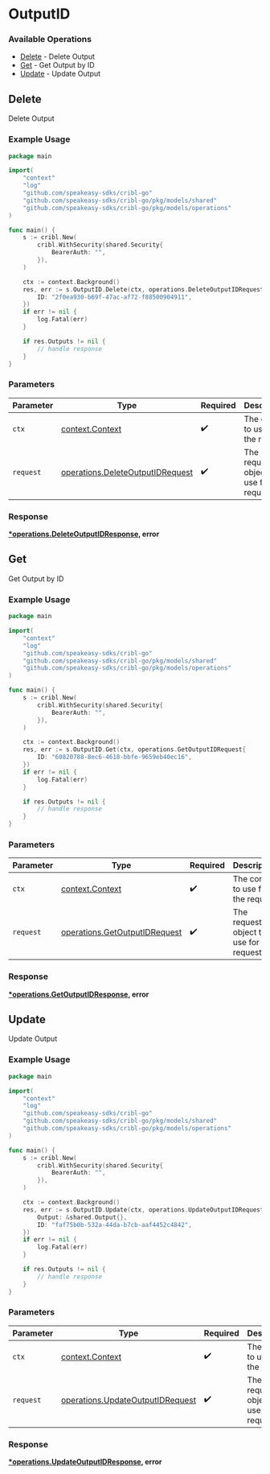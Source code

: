 # OutputID

### Available Operations

* [Delete](#delete) - Delete Output
* [Get](#get) - Get Output by ID
* [Update](#update) - Update Output

## Delete

Delete Output

### Example Usage

```go
package main

import(
	"context"
	"log"
	"github.com/speakeasy-sdks/cribl-go"
	"github.com/speakeasy-sdks/cribl-go/pkg/models/shared"
	"github.com/speakeasy-sdks/cribl-go/pkg/models/operations"
)

func main() {
    s := cribl.New(
        cribl.WithSecurity(shared.Security{
            BearerAuth: "",
        }),
    )

    ctx := context.Background()
    res, err := s.OutputID.Delete(ctx, operations.DeleteOutputIDRequest{
        ID: "2f0ea930-b69f-47ac-af72-f88500904911",
    })
    if err != nil {
        log.Fatal(err)
    }

    if res.Outputs != nil {
        // handle response
    }
}
```

### Parameters

| Parameter                                                                            | Type                                                                                 | Required                                                                             | Description                                                                          |
| ------------------------------------------------------------------------------------ | ------------------------------------------------------------------------------------ | ------------------------------------------------------------------------------------ | ------------------------------------------------------------------------------------ |
| `ctx`                                                                                | [context.Context](https://pkg.go.dev/context#Context)                                | :heavy_check_mark:                                                                   | The context to use for the request.                                                  |
| `request`                                                                            | [operations.DeleteOutputIDRequest](../../models/operations/deleteoutputidrequest.md) | :heavy_check_mark:                                                                   | The request object to use for the request.                                           |


### Response

**[*operations.DeleteOutputIDResponse](../../models/operations/deleteoutputidresponse.md), error**


## Get

Get Output by ID

### Example Usage

```go
package main

import(
	"context"
	"log"
	"github.com/speakeasy-sdks/cribl-go"
	"github.com/speakeasy-sdks/cribl-go/pkg/models/shared"
	"github.com/speakeasy-sdks/cribl-go/pkg/models/operations"
)

func main() {
    s := cribl.New(
        cribl.WithSecurity(shared.Security{
            BearerAuth: "",
        }),
    )

    ctx := context.Background()
    res, err := s.OutputID.Get(ctx, operations.GetOutputIDRequest{
        ID: "60820788-8ec6-4618-bbfe-9659eb40ec16",
    })
    if err != nil {
        log.Fatal(err)
    }

    if res.Outputs != nil {
        // handle response
    }
}
```

### Parameters

| Parameter                                                                      | Type                                                                           | Required                                                                       | Description                                                                    |
| ------------------------------------------------------------------------------ | ------------------------------------------------------------------------------ | ------------------------------------------------------------------------------ | ------------------------------------------------------------------------------ |
| `ctx`                                                                          | [context.Context](https://pkg.go.dev/context#Context)                          | :heavy_check_mark:                                                             | The context to use for the request.                                            |
| `request`                                                                      | [operations.GetOutputIDRequest](../../models/operations/getoutputidrequest.md) | :heavy_check_mark:                                                             | The request object to use for the request.                                     |


### Response

**[*operations.GetOutputIDResponse](../../models/operations/getoutputidresponse.md), error**


## Update

Update Output

### Example Usage

```go
package main

import(
	"context"
	"log"
	"github.com/speakeasy-sdks/cribl-go"
	"github.com/speakeasy-sdks/cribl-go/pkg/models/shared"
	"github.com/speakeasy-sdks/cribl-go/pkg/models/operations"
)

func main() {
    s := cribl.New(
        cribl.WithSecurity(shared.Security{
            BearerAuth: "",
        }),
    )

    ctx := context.Background()
    res, err := s.OutputID.Update(ctx, operations.UpdateOutputIDRequest{
        Output: &shared.Output{},
        ID: "faf75b0b-532a-44da-b7cb-aaf4452c4842",
    })
    if err != nil {
        log.Fatal(err)
    }

    if res.Outputs != nil {
        // handle response
    }
}
```

### Parameters

| Parameter                                                                            | Type                                                                                 | Required                                                                             | Description                                                                          |
| ------------------------------------------------------------------------------------ | ------------------------------------------------------------------------------------ | ------------------------------------------------------------------------------------ | ------------------------------------------------------------------------------------ |
| `ctx`                                                                                | [context.Context](https://pkg.go.dev/context#Context)                                | :heavy_check_mark:                                                                   | The context to use for the request.                                                  |
| `request`                                                                            | [operations.UpdateOutputIDRequest](../../models/operations/updateoutputidrequest.md) | :heavy_check_mark:                                                                   | The request object to use for the request.                                           |


### Response

**[*operations.UpdateOutputIDResponse](../../models/operations/updateoutputidresponse.md), error**

